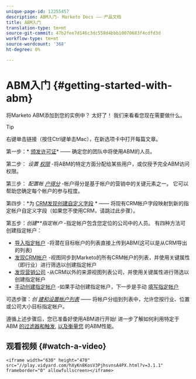 ```yaml
---
unique-page-id: 12255457
description: ABM入门- Marketo Docs —— 产品文档
title: ABM入门
translation-type: tm+mt
source-git-commit: 47b2fee7d146c3dc558d4bbb10070683f4cdfd3d
workflow-type: tm+mt
source-wordcount: '368'
ht-degree: 0%

---
```



# ABM入门 {#getting-started-with-abm}

将Marketo ABM添加到您的实例中？ 太好了！ 我们来看看您现在需要做什么。

>[!TIP]
>
>右键单击链接（按住Ctrl键单击Mac），在新选项卡中打开每篇文章。

第一步：* [颁发许可证](issue-a-license.md)* —— 确定您的团队中将使用ABM的人员。

第二步： *设置 [权限](permissions.md)* -将ABM的特定方面分配给某些用户，或仅授予完全ABM访问权限。

第三步： *配置帐 [户得分](account-score.md)* -帐户得分是基于帐户的营销中的关键元素之一。 它可以帮助您确定每个帐户的参与程度。

第四步：*为 [CRM发现创建自定义字段](http://docs.marketo.com/x/1wnG) * —— 将现有CRM帐户字段映射到新的指定帐户自定义字段（如果您不使用CRM，请跳过此步骤）。

第五步：*创建**指定帐户* -指定帐户包含您定位的公司中的人员。 有四种方法可创建指定帐户：

* [导入指定帐户](../../../product-docs/account-based-marketing/target/named-accounts/import-named-accounts.md) -将潜在目标帐户的列表直接上传到ABM(这可以是从CRM导出的列表)
* [发现CRM帐户](http://docs.marketo.com/display/DOCS/Discover+Accounts#DiscoverAccounts-DiscoverCRMAccounts) -视图同步到Marketo的所有CRM帐户的列表，并使用关键属性（即行业）进行筛选以创建指定帐户
* [发现营销公司](http://docs.marketo.com/display/DOCS/Discover+Accounts#DiscoverAccounts-DiscoverMarketoCompanies) -从CRM以外的来源视图列表公司，并使用关键属性进行筛选以创建指定帐户
* [手动创建指定帐户](http://docs.marketo.com/display/DOCS/Create+a+Named+Account) -如果手动创建指定帐户，下一步是手动 [填写指定帐户](http://docs.marketo.com/display/DOCS/Add+People+to+a+Named+Account)

可选步骤：*创 [建和设置帐户列表](http://docs.marketo.com/display/DOCS/Account+Lists#AccountLists-CreateaNewAccountList)* —— 将帐户分组到列表中，允许您按行业、位置或公司大小目标指定帐户。

遵循上述步骤后，您已准备好使用ABM进行开始! 进一步了解如何利用特定于ABM [的过滤器和触发](http://docs.marketo.com/display/DOCS/Engage), [以及衡量您](http://docs.marketo.com/display/DOCS/Measure) 的ABM性能。

## 观看视频 {#watch-a-video}

`<iframe width="630" height="470" src="//play.vidyard.com/hXyKn8KosV3PjhsvnsA4PX.html?v=3.1.1" frameborder="0" allowfullscreen></iframe>`